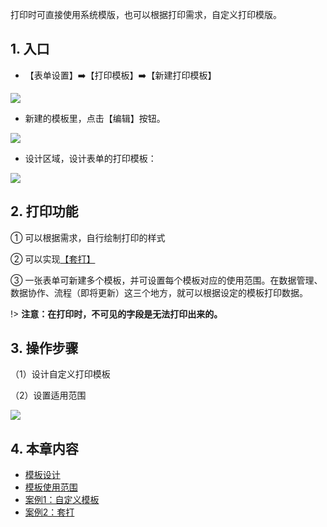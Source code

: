
打印时可直接使用系统模版，也可以根据打印需求，自定义打印模版。

## 1. 入口
* 【表单设置】:arrow_right:【打印模板】:arrow_right:【新建打印模板】

![](../img/9-2i1.png)

* 新建的模板里，点击【编辑】按钮。

![](../img/9-2i2.png)

* 设计区域，设计表单的打印模板：

![](../img/9-2i3.png)


## 2. 打印功能
① 可以根据需求，自行绘制打印的样式

② 可以实现[【套打】](9-2-4案例2套打.md ':target=_blank')

③ 一张表单可新建多个模板，并可设置每个模板对应的使用范围。在数据管理、数据协作、流程（即将更新）这三个地方，就可以根据设定的模板打印数据。

!> **注意：在打印时，不可见的字段是无法打印出来的。**

## 3. 操作步骤

（1）设计自定义打印模板

（2）设置适用范围

![](../img/9-2i4.png)


## 4. 本章内容
* [模板设计](9-2-1模板设计.md)
* [模板使用范围](9-2-2模板使用范围.md)
* [案例1：自定义模板](9-2-3案例1自定义模板.md)
* [案例2：套打](9-2-4案例2套打.md)
